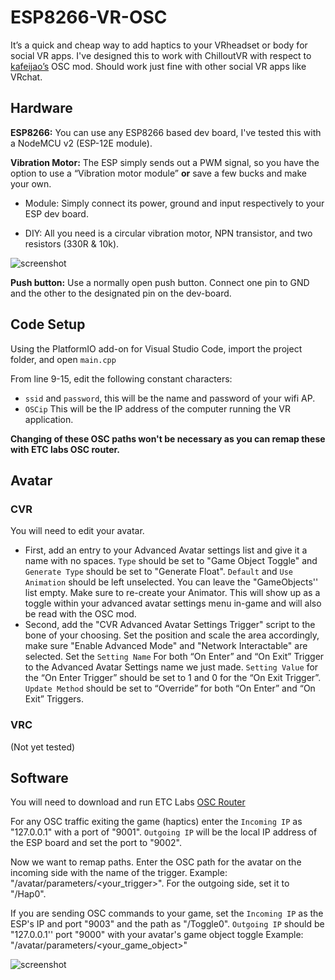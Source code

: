 # ESP8266-VR-OSC
It’s a quick and cheap way to add haptics to your VRheadset or body for social VR apps. I've designed this to work with ChilloutVR with respect to [kafeijao’s](https://github.com/kafeijao/Kafe_CVR_Mods/tree/master/OSC) OSC mod. Should work just fine with other social VR apps like VRchat.


## Hardware
**ESP8266:** You can use any ESP8266 based dev board, I've tested this with a NodeMCU v2 (ESP-12E module).

**Vibration Motor:** The ESP simply sends out a PWM signal, so you have the option to use a “Vibration motor module” **or** save a few bucks and make your own.

- Module: Simply connect  its power, ground and input respectively to your ESP dev board.

- DIY: All you need is a circular vibration motor, NPN transistor, and two resistors (330R & 10k).

![screenshot](https://github.com/NulledFloof/ESP8266-VR-OSC/blob/main/Images/Circuit.png)

**Push button:** Use a normally open push button. Connect one pin to GND and the other to the designated pin on the dev-board.


## Code Setup
Using the PlatformIO add-on for Visual Studio Code, import the project folder, and open `main.cpp`

From line 9-15, edit the following constant characters:
- `ssid` and `password`, this will be the name and password of your wifi AP.
- `OSCip` This will be the IP address of the computer running the VR application.

**Changing of these OSC paths won't be necessary as you can remap these with ETC labs OSC router.**


## Avatar
### CVR
You will need to edit your avatar.
- First, add an entry to your Advanced Avatar settings list and give it a name with no spaces. `Type` should be set to "Game Object Toggle" and `Generate Type` should be set to "Generate Float". `Default` and `Use Animation` should be left unselected. You can leave the "GameObjects'' list empty. Make sure to re-create your Animator. This will show up as a toggle within your advanced avatar settings menu in-game and will also be read with the OSC mod.
- Second, add the "CVR Advanced Avatar Settings Trigger" script to the bone of your choosing. Set the position and scale the area accordingly, make sure "Enable Advanced Mode" and "Network Interactable" are selected. Set the `Setting Name` For both “On Enter” and “On Exit” Trigger to the Advanced Avatar Settings name we just made. `Setting Value` for the “On Enter Trigger” should be set to 1 and 0 for the “On Exit Trigger”. `Update Method` should be set to “Override” for both “On Enter” and “On Exit” Triggers.

### VRC
(Not yet tested)


## Software
You will need to download and run ETC Labs [OSC Router](https://github.com/ETCLabs/OSCRouter)

For any OSC traffic exiting the game (haptics) enter the `Incoming IP` as "127.0.0.1" with a port of "9001". `Outgoing IP` will be the local IP address of the ESP board and set the port to "9002".

Now we want to remap paths. Enter the OSC path for the avatar on the incoming side with the name of the trigger. Example: "/avatar/parameters/<your_trigger>". For the outgoing side, set it to "/Hap0".

If you are sending OSC commands to your game, set the `Incoming IP` as the ESP's IP and port "9003" and the path as "/Toggle0". `Outgoing IP` should be "127.0.0.1'' port "9000" with your avatar's game object toggle Example: "/avatar/parameters/<your_game_object>"

![screenshot](https://github.com/NulledFloof/ESP8266-VR-OSC/blob/main/Images/OSCRouterSnip.png)



